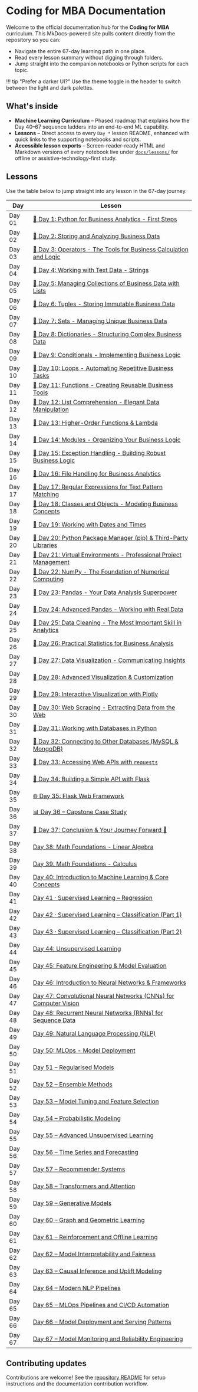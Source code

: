 
# Coding for MBA Documentation

Welcome to the official documentation hub for the **Coding for MBA** curriculum. This MkDocs-powered site pulls content directly from the repository so you can:

- Navigate the entire 67-day learning path in one place.
- Read every lesson summary without digging through folders.
- Jump straight into the companion notebooks or Python scripts for each topic.

!!! tip "Prefer a darker UI?"
    Use the theme toggle in the header to switch between the light and dark palettes.

## What's inside

- **Machine Learning Curriculum** – Phased roadmap that explains how the Day 40–67 sequence ladders into an end-to-end ML capability.
- **Lessons** – Direct access to every `Day_*` lesson README, enhanced with quick links to the supporting notebooks and scripts.
- **Accessible lesson exports** – Screen-reader-ready HTML and Markdown versions of every notebook live under [`docs/lessons/`](./lessons/) for offline or assistive-technology-first study.

## Lessons

Use the table below to jump straight into any lesson in the 67-day journey.

| Day | Lesson |
| --- | --- |
| Day 01 | [📘 Day 1: Python for Business Analytics - First Steps](./lessons/day-01-introduction.md) |
| Day 02 | [📘 Day 2: Storing and Analyzing Business Data](./lessons/day-02-variables-builtin-functions.md) |
| Day 03 | [📘 Day 3: Operators - The Tools for Business Calculation and Logic](./lessons/day-03-operators.md) |
| Day 04 | [📘 Day 4: Working with Text Data - Strings](./lessons/day-04-strings.md) |
| Day 05 | [📘 Day 5: Managing Collections of Business Data with Lists](./lessons/day-05-lists.md) |
| Day 06 | [📘 Day 6: Tuples - Storing Immutable Business Data](./lessons/day-06-tuples.md) |
| Day 07 | [📘 Day 7: Sets - Managing Unique Business Data](./lessons/day-07-sets.md) |
| Day 08 | [📘 Day 8: Dictionaries - Structuring Complex Business Data](./lessons/day-08-dictionaries.md) |
| Day 09 | [📘 Day 9: Conditionals - Implementing Business Logic](./lessons/day-09-conditionals.md) |
| Day 10 | [📘 Day 10: Loops - Automating Repetitive Business Tasks](./lessons/day-10-loops.md) |
| Day 11 | [📘 Day 11: Functions - Creating Reusable Business Tools](./lessons/day-11-functions.md) |
| Day 12 | [📘 Day 12: List Comprehension - Elegant Data Manipulation](./lessons/day-12-list-comprehension.md) |
| Day 13 | [📘 Day 13: Higher-Order Functions & Lambda](./lessons/day-13-higher-order-functions.md) |
| Day 14 | [📘 Day 14: Modules - Organizing Your Business Logic](./lessons/day-14-modules.md) |
| Day 15 | [📘 Day 15: Exception Handling - Building Robust Business Logic](./lessons/day-15-exception-handling.md) |
| Day 16 | [📘 Day 16: File Handling for Business Analytics](./lessons/day-16-file-handling.md) |
| Day 17 | [📘 Day 17: Regular Expressions for Text Pattern Matching](./lessons/day-17-regular-expressions.md) |
| Day 18 | [📘 Day 18: Classes and Objects - Modeling Business Concepts](./lessons/day-18-classes-and-objects.md) |
| Day 19 | [📘 Day 19: Working with Dates and Times](./lessons/day-19-python-date-time.md) |
| Day 20 | [📘 Day 20: Python Package Manager (pip) & Third-Party Libraries](./lessons/day-20-python-package-manager.md) |
| Day 21 | [📘 Day 21: Virtual Environments - Professional Project Management](./lessons/day-21-virtual-environments.md) |
| Day 22 | [📘 Day 22: NumPy - The Foundation of Numerical Computing](./lessons/day-22-numpy.md) |
| Day 23 | [📘 Day 23: Pandas - Your Data Analysis Superpower](./lessons/day-23-pandas.md) |
| Day 24 | [📘 Day 24: Advanced Pandas - Working with Real Data](./lessons/day-24-pandas-advanced.md) |
| Day 25 | [📘 Day 25: Data Cleaning - The Most Important Skill in Analytics](./lessons/day-25-data-cleaning.md) |
| Day 26 | [📘 Day 26: Practical Statistics for Business Analysis](./lessons/day-26-statistics.md) |
| Day 27 | [📘 Day 27: Data Visualization - Communicating Insights](./lessons/day-27-visualization.md) |
| Day 28 | [📘 Day 28: Advanced Visualization & Customization](./lessons/day-28-advanced-visualization.md) |
| Day 29 | [📘 Day 29: Interactive Visualization with Plotly](./lessons/day-29-interactive-visualization.md) |
| Day 30 | [📘 Day 30: Web Scraping - Extracting Data from the Web](./lessons/day-30-web-scraping.md) |
| Day 31 | [📘 Day 31: Working with Databases in Python](./lessons/day-31-databases.md) |
| Day 32 | [📘 Day 32: Connecting to Other Databases (MySQL & MongoDB)](./lessons/day-32-other-databases.md) |
| Day 33 | [📘 Day 33: Accessing Web APIs with `requests`](./lessons/day-33-api.md) |
| Day 34 | [📘 Day 34: Building a Simple API with Flask](./lessons/day-34-building-an-api.md) |
| Day 35 | [🌐 Day 35: Flask Web Framework](./lessons/day-35-flask-web-framework.md) |
| Day 36 | [📊 Day 36 – Capstone Case Study](./lessons/day-36-case-study.md) |
| Day 37 | [🎉 Day 37: Conclusion & Your Journey Forward 🎉](./lessons/day-37-conclusion.md) |
| Day 38 | [Day 38: Math Foundations - Linear Algebra](./lessons/day-38-linear-algebra.md) |
| Day 39 | [Day 39: Math Foundations - Calculus](./lessons/day-39-calculus.md) |
| Day 40 | [Day 40: Introduction to Machine Learning & Core Concepts](./lessons/day-40-intro-to-ml.md) |
| Day 41 | [Day 41 · Supervised Learning – Regression](./lessons/day-41-supervised-learning-regression.md) |
| Day 42 | [Day 42 · Supervised Learning – Classification (Part 1)](./lessons/day-42-supervised-learning-classification-part-1.md) |
| Day 43 | [Day 43 · Supervised Learning – Classification (Part 2)](./lessons/day-43-supervised-learning-classification-part-2.md) |
| Day 44 | [Day 44: Unsupervised Learning](./lessons/day-44-unsupervised-learning.md) |
| Day 45 | [Day 45: Feature Engineering & Model Evaluation](./lessons/day-45-feature-engineering-and-evaluation.md) |
| Day 46 | [Day 46: Introduction to Neural Networks & Frameworks](./lessons/day-46-intro-to-neural-networks.md) |
| Day 47 | [Day 47: Convolutional Neural Networks (CNNs) for Computer Vision](./lessons/day-47-convolutional-neural-networks.md) |
| Day 48 | [Day 48: Recurrent Neural Networks (RNNs) for Sequence Data](./lessons/day-48-recurrent-neural-networks.md) |
| Day 49 | [Day 49: Natural Language Processing (NLP)](./lessons/day-49-nlp.md) |
| Day 50 | [Day 50: MLOps - Model Deployment](./lessons/day-50-mlops.md) |
| Day 51 | [Day 51 – Regularised Models](./lessons/day-51-regularized-models.md) |
| Day 52 | [Day 52 – Ensemble Methods](./lessons/day-52-ensemble-methods.md) |
| Day 53 | [Day 53 – Model Tuning and Feature Selection](./lessons/day-53-model-tuning-and-feature-selection.md) |
| Day 54 | [Day 54 – Probabilistic Modeling](./lessons/day-54-probabilistic-modeling.md) |
| Day 55 | [Day 55 – Advanced Unsupervised Learning](./lessons/day-55-advanced-unsupervised-learning.md) |
| Day 56 | [Day 56 – Time Series and Forecasting](./lessons/day-56-time-series-and-forecasting.md) |
| Day 57 | [Day 57 – Recommender Systems](./lessons/day-57-recommender-systems.md) |
| Day 58 | [Day 58 – Transformers and Attention](./lessons/day-58-transformers-and-attention.md) |
| Day 59 | [Day 59 – Generative Models](./lessons/day-59-generative-models.md) |
| Day 60 | [Day 60 – Graph and Geometric Learning](./lessons/day-60-graph-and-geometric-learning.md) |
| Day 61 | [Day 61 – Reinforcement and Offline Learning](./lessons/day-61-reinforcement-and-offline-learning.md) |
| Day 62 | [Day 62 – Model Interpretability and Fairness](./lessons/day-62-model-interpretability-and-fairness.md) |
| Day 63 | [Day 63 – Causal Inference and Uplift Modeling](./lessons/day-63-causal-inference-and-uplift.md) |
| Day 64 | [Day 64 – Modern NLP Pipelines](./lessons/day-64-modern-nlp-pipelines.md) |
| Day 65 | [Day 65 – MLOps Pipelines and CI/CD Automation](./lessons/day-65-mlops-pipelines-and-ci.md) |
| Day 66 | [Day 66 – Model Deployment and Serving Patterns](./lessons/day-66-model-deployment-and-serving.md) |
| Day 67 | [Day 67 – Model Monitoring and Reliability Engineering](./lessons/day-67-model-monitoring-and-reliability.md) |

## Contributing updates

Contributions are welcome! See the [repository README](https://github.com/saint2706/Coding-For-MBA/blob/main/README.md) for setup instructions and the documentation contribution workflow.
